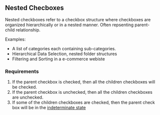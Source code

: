 ## Nested Checboxes

Nested checkboxes refer to a checkbox structure where checkboxes are organized hierarchically or in a nested manner. Often repsenting parent-child relationship.

Examples:
- A list of categories each containing sub-categories.
- Hierarchical Data Selection, nested folder structures
- Filtering and Sorting in a e-commerce webiste

### Requirements

1. If the parent checkbox is checked, then all the children checkboxes will be checked.
2. If the parent checkbox is unchecked, then all the children checkboxes are unchecked.
3. If some of the children checkboxes are checked, then the parent check box will be in the [indeterminate state](https://www.w3schools.com/jsref/prop_checkbox_indeterminate.asp)


